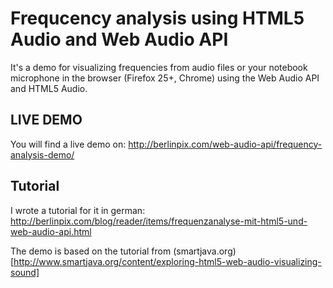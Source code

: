 # Frequcency analysis using HTML5 Audio and Web Audio API

It's a demo for visualizing frequencies from audio files or your notebook microphone in the browser (Firefox 25+, Chrome) using the Web Audio API and HTML5 Audio.

## LIVE DEMO

You will find a live demo on: http://berlinpix.com/web-audio-api/frequency-analysis-demo/

## Tutorial

I wrote a tutorial for it in german: http://berlinpix.com/blog/reader/items/frequenzanalyse-mit-html5-und-web-audio-api.html

The demo is based on the tutorial from (smartjava.org)[http://www.smartjava.org/content/exploring-html5-web-audio-visualizing-sound]



